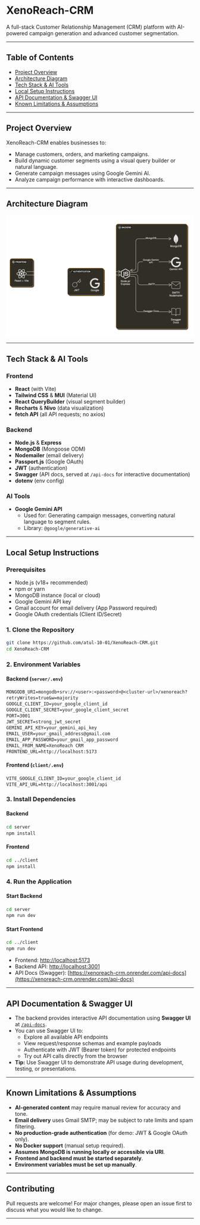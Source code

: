 # XenoReach-CRM

A full-stack Customer Relationship Management (CRM) platform with AI-powered campaign generation and advanced customer segmentation.

---

## Table of Contents
- [Project Overview](#project-overview)
- [Architecture Diagram](#architecture-diagram)
- [Tech Stack & AI Tools](#tech-stack--ai-tools)
- [Local Setup Instructions](#local-setup-instructions)
- [API Documentation & Swagger UI](#api-documentation--swagger-ui)
- [Known Limitations & Assumptions](#known-limitations--assumptions)

---

## Project Overview
XenoReach-CRM enables businesses to:
- Manage customers, orders, and marketing campaigns.
- Build dynamic customer segments using a visual query builder or natural language.
- Generate campaign messages using Google Gemini AI.
- Analyze campaign performance with interactive dashboards.

---

## Architecture Diagram

![XenoReach CRM Architecture](client/src/assets/diagram.png)

---

## Tech Stack & AI Tools

### Frontend
- **React** (with Vite)
- **Tailwind CSS** & **MUI** (Material UI)
- **React QueryBuilder** (visual segment builder)
- **Recharts** & **Nivo** (data visualization)
- **fetch API** (all API requests; no axios)

### Backend
- **Node.js** & **Express**
- **MongoDB** (Mongoose ODM)
- **Nodemailer** (email delivery)
- **Passport.js** (Google OAuth)
- **JWT** (authentication)
- **Swagger** (API docs, served at `/api-docs` for interactive documentation)
- **dotenv** (env config)

### AI Tools
- **Google Gemini API**
  - Used for: Generating campaign messages, converting natural language to segment rules.
  - Library: `@google/generative-ai`

---

## Local Setup Instructions

### Prerequisites
- Node.js (v18+ recommended)
- npm or yarn
- MongoDB instance (local or cloud)
- Google Gemini API key
- Gmail account for email delivery (App Password required)
- Google OAuth credentials (Client ID/Secret)

### 1. Clone the Repository
```bash
git clone https://github.com/atul-10-01/XenoReach-CRM.git
cd XenoReach-CRM
```

### 2. Environment Variables

#### Backend (`server/.env`)
```
MONGODB_URI=mongodb+srv://<user>:<password>@<cluster-url>/xenoreach?retryWrites=true&w=majority
GOOGLE_CLIENT_ID=your_google_client_id
GOOGLE_CLIENT_SECRET=your_google_client_secret
PORT=3001
JWT_SECRET=strong_jwt_secret
GEMINI_API_KEY=your_gemini_api_key
EMAIL_USER=your_gmail_address@gmail.com
EMAIL_APP_PASSWORD=your_gmail_app_password
EMAIL_FROM_NAME=XenoReach CRM
FRONTEND_URL=http://localhost:5173
```

#### Frontend (`client/.env`)
```
VITE_GOOGLE_CLIENT_ID=your_google_client_id
VITE_API_URL=http://localhost:3001/api
```

### 3. Install Dependencies

#### Backend
```bash
cd server
npm install
```

#### Frontend
```bash
cd ../client
npm install
```

### 4. Run the Application

#### Start Backend
```bash
cd server
npm run dev
```

#### Start Frontend
```bash
cd ../client
npm run dev
```

- Frontend: [http://localhost:5173](http://localhost:5173)
- Backend API: [http://localhost:3001](http://localhost:3001)
- API Docs (Swagger): [https://xenoreach-crm.onrender.com/api-docs](https://xenoreach-crm.onrender.com/api-docs)

---

## API Documentation & Swagger UI

- The backend provides interactive API documentation using **Swagger UI** at [`/api-docs`](http://localhost:3001/api-docs).
- You can use Swagger UI to:
  - Explore all available API endpoints
  - View request/response schemas and example payloads
  - Authenticate with JWT (Bearer token) for protected endpoints
  - Try out API calls directly from the browser
- **Tip:** Use Swagger UI to demonstrate API usage during development, testing, or presentations.

---

## Known Limitations & Assumptions
- **AI-generated content** may require manual review for accuracy and tone.
- **Email delivery** uses Gmail SMTP; may be subject to rate limits and spam filtering.
- **No production-grade authentication** (for demo: JWT & Google OAuth only).
- **No Docker support** (manual setup required).
- **Assumes MongoDB is running locally or accessible via URI**.
- **Frontend and backend must be started separately**.
- **Environment variables must be set up manually**.

---

## Contributing
Pull requests are welcome! For major changes, please open an issue first to discuss what you would like to change.

---

